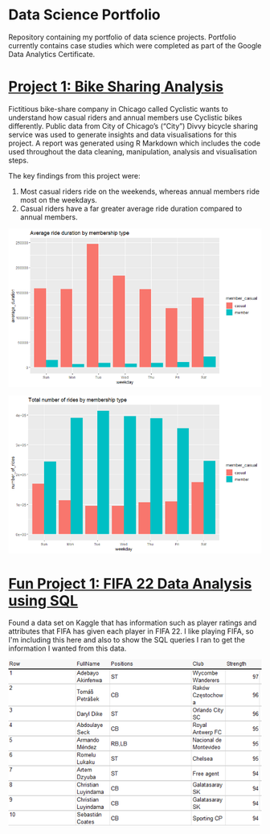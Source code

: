 # Data Science Portfolio 

Repository containing my portfolio of data science projects. Portfolio currently contains case studies which were completed as part of the Google Data Analytics Certificate.

# [Project 1: Bike Sharing Analysis](https://github.com/tsunheitai/Starter-projects/tree/main/Project%20-%20Bike%20Sharing%20Analysis)

Fictitious bike-share company in Chicago called Cyclistic wants to understand how casual riders and annual members use Cyclistic bikes differently. Public data from City of Chicago’s (“City”) Divvy bicycle sharing service was used to generate insights and data visualisations for this project. A report was generated using R Markdown which includes the code used throughout the data cleaning, manipulation, analysis and visualisation steps.

The key findings from this project were:
1. Most casual riders ride on the weekends, whereas annual members ride most on the weekdays.
2. Casual riders have a far greater average ride duration compared to annual members.

![](/images/average_ride_duration_by_membership_type.png)

![](/images/number_of_rides_by_membership_type.png)



# [Fun Project 1: FIFA 22 Data Analysis using SQL](https://github.com/tsunheitai/Starter-projects/tree/main/FIFA%2022%20Data%20Set)

Found a data set on Kaggle that has information such as player ratings and attributes that FIFA has given each player in FIFA 22. I like playing FIFA, so I'm including this here and also to show the SQL queries I ran to get the information I wanted from this data.

![](https://github.com/tsunheitai/Starter-projects/blob/640df87a7abbb480397cf9de987198e42ad1ebc8/FIFA%2022%20Data%20Set/images/top_10_strongest_players_fifa_22.PNG)
